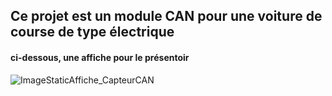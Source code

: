 
## Ce projet est un module CAN pour une voiture de course de type électrique


#### ci-dessous, une affiche pour le présentoir

![ImageStaticAffiche_CapteurCAN](https://github.com/CarlDominicA/Projet_Module_CAN/assets/97920084/0c7b7774-fba3-4f5c-ab59-0fe8e7419acd)

